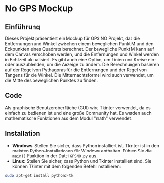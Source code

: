 # No GPS Mockup

## Einführung
Dieses Projekt präsentiert ein Mockup für GPS:NO Projekt, das die Entfernungen und Winkel zwischen einem beweglichen Punkt M und den Eckpunkten eines Quadrats berechnet. Der bewegliche Punkt M kann auf dem Canvas verschoben werden, und die Entfernungen und Winkel werden in Echtzeit aktualisiert. Es gibt auch eine Option, um Linien und Kreise ein- oder auszublenden, um die Anzeige zu ändern. Die Berechnungen basieren auf der Regel von Pythagoras für die Entfernungen und der Regel von Tangens für die Winkel. Die Mitternachtsformel wird auch verwendet, um die Mitte des beweglichen Punktes zu finden.

## Code
Als graphische Benutzeroberfläche (GUI) wird Tkinter verwendet, da es einfach zu bedienen ist und eine große Community hat. Es werden auch mathematische Funktionen aus dem Modul "math" verwendet.

## Installation
- **Windows**: Stellen Sie sicher, dass Python installiert ist. Tkinter ist in den meisten Python-Installationen für Windows enthalten. Führen Sie die `main()` Funktion in der Datei `GPSNO.py` aus.
- **Linux**: Stellen Sie sicher, dass Python und Tkinter installiert sind. Sie können Tkinter mit dem folgenden Befehl installieren:
```bash
sudo apt-get install python3-tk

